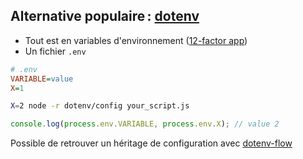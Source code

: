 ## Alternative populaire : [dotenv](https://www.npmjs.com/package/dotenv)

- Tout est en variables d'environnement ([12-factor app](https://12factor.net/fr/))
- Un fichier `.env`

```ini
# .env
VARIABLE=value
X=1
```

```sh
X=2 node -r dotenv/config your_script.js
```

```js
console.log(process.env.VARIABLE, process.env.X); // value 2
```

Possible de retrouver un héritage de configuration avec [dotenv-flow](https://www.npmjs.com/package/dotenv-flow)
